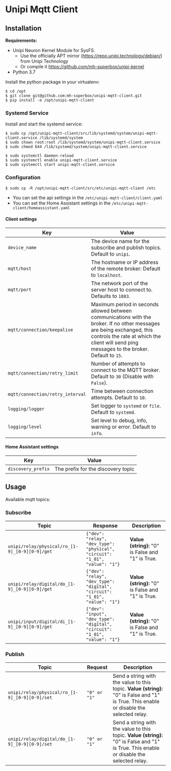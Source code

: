 # Unipi Mqtt Client

## Installation

**Requirements:**

* Unipi Neuron Kernel Module for SysFS. 
  * Use the officially APT mirror (https://repo.unipi.technology/debian/) from Unipi Technology 
  * Or compile it https://github.com/mh-superbox/unipi-kernel
* Python 3.7

Install the python package in your virtualenv:

```shell
$ cd /opt
$ git clone git@github.com:mh-superbox/unipi-mqtt-client.git
$ pip install -e /opt/unipi-mqtt-client
```

### Systemd Service

Install and start the systemd service:

```shell
$ sudo cp /opt/unipi-mqtt-client/src/lib/systemd/system/unipi-mqtt-client.service /lib/systemd/system
$ sudo chown root:root /lib/systemd/system/unipi-mqtt-client.service
$ sudo chmod 644 /lib/systemd/system/unipi-mqtt-client.service

$ sudo systemctl daemon-reload
$ sudo systemctl enable unipi-mqtt-client.service
$ sudo systemctl start unipi-mqtt-client.service
```

### Configuration

```shell
$ sudo cp -R /opt/unipi-mqtt-client/src/etc/unipi-mqtt-client /etc
```

* You can set the api settings in the `/etc/unipi-mqtt-client/client.yaml`
* You can set the Home Assistant settings in the `/etc/unipi-mqtt-client/homeassistant.yaml`

#### Client settings

Key | Value
------ | ------
`device_name` | The device name for the subscribe and publish topics. Default to `unipi`.
`mqtt/host` | The hostname or IP address of the remote broker: Default to `localhost`.
`mqtt/port` | The network port of the server host to connect to. Defaults to `1883`.
`mqtt/connection/keepalive` | Maximum period in seconds allowed between communications with the broker. If no other messages are being exchanged, this controls the rate at which the client will send ping messages to the broker. Default to `15`.
`mqtt/connection/retry_limit` | Number of attempts to connect to the MQTT broker. Default to `30` (Disable with `False`).
`mqtt/connection/retry_interval` | Time between connection attempts. Default to `10`.
`logging/logger` | Set logger to `systemd` or `file`. Default to `systemd`.
`logging/level` | Set level to debug, info, warning or error. Default to `info`.

#### Home Assistant settings

Key | Value
------ | ------
`discovery_prefix` | The prefix for the discovery topic

## Usage

Available mqtt topics:

### Subscribe

Topic | Response | Description
------ | ------ | ------
`unipi/relay/physical/ro_[1-9]_[0-9][0-9]/get` | `{"dev": "relay", "dev_type": "physical", "circuit": "1_01", "value": "1"}` | **Value (string):** "0" is False and "1" is True. 
`unipi/relay/digital/do_[1-9]_[0-9][0-9]/get` | `{"dev": "relay", "dev_type": "digital", "circuit": "1_01", "value": "1"}` | **Value (string):** "0" is False and "1" is True. 
`unipi/input/digital/di_[1-9]_[0-9][0-9]/get` | `{"dev": "input", "dev_type": "digital", "circuit": "1_01", "value": "1"}` | **Value (string):** "0" is False and "1" is True. 

### Publish

Topic | Request | Description
------ | ------ | ------
`unipi/relay/physical/ro_[1-9]_[0-9][0-9]/set` | `"0" or "1"` | Send a string with the value to this topic. **Value (string):** "0" is False and "1" is True. This enable or disable the selected relay.
`unipi/relay/digital/do_[1-9]_[0-9][0-9]/set` | `"0" or "1"` | Send a string with the value to this topic. **Value (string):** "0" is False and "1" is True. This enable or disable the selected relay.
